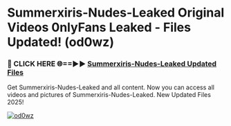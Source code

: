 # Summerxiris-Nudes-Leaked Original Videos 0nlyFans Leaked - Files Updated! (od0wz)

<h3>🔴 CLICK HERE 🌐==►► <a href="https://tinyurl.com/4mcuefdz" rel="nofollow">Summerxiris-Nudes-Leaked Updated Files</a></h3>

Get Summerxiris-Nudes-Leaked and all content. Now you can access all videos and pictures of Summerxiris-Nudes-Leaked. New Updated Files 2025!

[![od0wz](https://i.imgur.com/StAQSOY.gif)](https://tinyurl.com/4mcuefdz)
